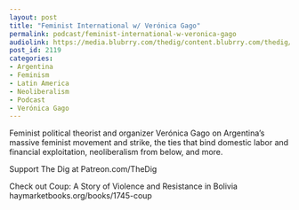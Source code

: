```yaml
---
layout: post
title: "Feminist International w/ Verónica Gago"
permalink: podcast/feminist-international-w-veronica-gago
audiolink: https://media.blubrry.com/thedig/content.blubrry.com/thedig/The_Dig-EP_344-Gago.mp3
post_id: 2119
categories: 
- Argentina
- Feminism
- Latin America
- Neoliberalism
- Podcast
- Verónica Gago
---
```


Feminist political theorist and organizer Verónica Gago on Argentina’s massive feminist movement and strike, the ties that bind domestic labor and financial exploitation, neoliberalism from below, and more.

Support The Dig at Patreon.com/TheDig

Check out Coup: A Story of Violence and Resistance in Bolivia haymarketbooks.org/books/1745-coup